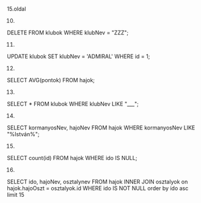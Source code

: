 15.oldal

10.
DELETE FROM klubok WHERE klubNev = "ZZZ";

11.
UPDATE klubok SET klubNev = 'ADMIRAL' WHERE id = 1;

12.
SELECT AVG(pontok) FROM hajok;

13.
SELECT * FROM klubok WHERE klubNev LIKE "___";

14.
SELECT kormanyosNev, hajoNev FROM hajok WHERE kormanyosNev LIKE "%István%";

15.
SELECT count(id) FROM hajok WHERE ido IS NULL;

16.
SELECT ido, hajoNev, osztalynev FROM hajok
INNER JOIN osztalyok
on hajok.hajoOszt = osztalyok.id
WHERE ido IS NOT NULL
order by ido asc
limit 15